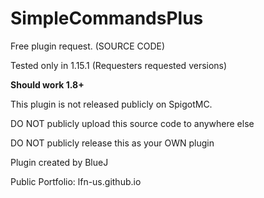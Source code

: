 # SimpleCommandsPlus
Free plugin request. (SOURCE CODE)

Tested only in 1.15.1 (Requesters requested versions)

**Should work 1.8+**


This plugin is not released publicly on SpigotMC.

DO NOT publicly upload this source code to anywhere else

DO NOT publicly release this as your OWN plugin

Plugin created by BlueJ

Public Portfolio: lfn-us.github.io
